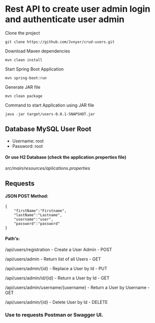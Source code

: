 # Rest API to create user admin login and authenticate user admin

Clone the project

```
git clone https://github.com/Jvnyor/crud-users.git
```

Download Maven dependencies

```
mvn clean install
```

Start Spring Boot Application

```
mvn spring-boot:run
```

Generate JAR file

```
mvn clean package
```

Command to start Application using JAR file

```
java -jar target/users-0.0.1-SNAPSHOT.jar
```

## Database MySQL User Root
- Username: root
- Password: root

#### Or use H2 Database (check the application.properties file)

*src/main/resources/aplications.properties*

## Requests

#### JSON POST Method:
```
{
    "firstName":"Firstname",
    "lastName":"Lastname",
    "username":"user",
    "password":"password"
}
```

#### Path's:

/api/users/registration - Create a User Admin - POST

/api/users/admin - Return list of all Users - GET 

/api/users/admin/{id} - Replace a User by Id - PUT

/api/users/admin/id/{id} - Return a User by Id - GET

/api/users/admin/username/{username} - Return a User by Username - GET

/api/users/admin/{id} - Delete User by Id - DELETE

### Use to requests Postman or Swagger UI.
